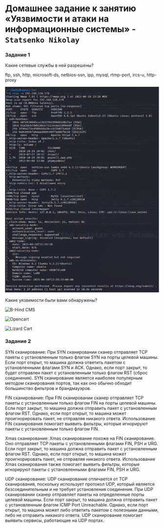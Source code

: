 # Домашнее задание к занятию «Уязвимости и атаки на информационные системы» - `Statsenko Nikolay`

### Задание 1

Какие сетевые службы в ней разрешены?

ftp, ssh, http, microsoft-ds, netbios-ssn, ipp, mysql, rtmp-port, ircs-u, http-proxy

![Task1](https://raw.githubusercontent.com/Pookson/sys-pattern-homework/main/img/13.1/hack1_task1_new.png)

Какие уязвимости были вами обнаружены?

![B-Hind CMS](https://www.exploit-db.com/exploits/12646)

![Opencart](https://www.exploit-db.com/exploits/15050)

![Lizard Cart](https://www.exploit-db.com/exploits/10695)

### Задание 2

SYN сканирование:
При SYN сканировании сканер отправляет TCP пакеты с установленным только флагом SYN на порты целевой машины. 
Если порт открыт, то машина должна ответить пакетом с установленными флагами SYN и ACK. Однако, если порт закрыт, то будет отправлен пакет с установленным только флагом RST (сброс соединения). 
SYN сканирование является наиболее популярным методом сканирования портов, так как оно обычно обходит большинство фильтров и брандмауэров.

FIN сканирование:
При FIN сканировании сканер отправляет TCP пакеты с установленным только флагом FIN на порты целевой машины. 
Если порт закрыт, то машина должна отправить пакет с установленным флагом RST. Однако, если порт открыт, то машина может проигнорировать пакет, не отправляя никакого ответа. 
Использование FIN сканирования помогает выявить фильтры, которые игнорируют пакеты с установленным только флагом FIN.

Xmas сканирование:
Xmas сканирование похоже на FIN сканирование. Оно отправляет TCP пакеты с установленными флагами FIN, PSH и URG. 
Если порт закрыт, то машина должна отправить пакет с установленным флагом RST. Однако, если порт открыт, то машина может проигнорировать пакет, не отправляя никакого ответа. 
Использование Xmas сканирования также помогает выявить фильтры, которые игнорируют пакеты с установленными флагами FIN, PSH и URG.

UDP сканирование:
UDP сканирование отличается от TCP сканирования, поскольку использует протокол UDP, который является безсоединительным и не требует установления соединения. 
При UDP сканировании сканер отправляет пакеты на определенные порты целевой машины. 
Если порт закрыт, то машина должна отправить пакет с установленным флагом ICMP Port Unreachable. Однако, если порт открыт, то машина может либо ответить пакетом с полезными данными, либо не отправить никакого ответа. 
UDP сканирование помогает выявить сервисы, работающие на UDP портах.

